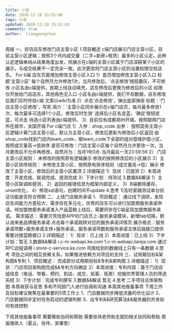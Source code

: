 ```yaml
---
title: 小说
date: 2020-12-18 15:51:00
tags: 小说
updated: 2020-12-18 15:51:03
comments: true
author:  liangpengzhan
---	
```

周报
一、好店店东修改门店主营小区
  1.项目概述
	c端门店展示门店主营小区，目前主营小区逻辑：按照3个月内成交量（二手+新房+租赁）最多的小区认定。此种认定逻辑单纯从结果角度出发，但展示在c端的主营小区属于门店深耕某个小区的展示，与成交结果不一定完全一致。此次更改将门店主营小区的设置权限交给店东。
	For b端 店东页面增加修改主营小区入口
	1）首页增加修改主营小区入口
		标题‘主营小区’
		每个自然月允许修改1次，当月修改后，‘点击修改’按钮置灰，不可修改
		小区名由c端提供，首期上线自动填充，店东修改后更换为修改后的小区
		权限仅开放给门店店东，其他角色无入口
		小区名由c端提供，我们不存数据，店东修改后我们实时传给c端
		文案以wiki为准
	2）点击‘点击修改’，弹出底部弹层
		标题：‘门店主营小区修改’，写死
		简介：‘主营小区同步展示在c端门店页，每月最多修改1次，每次最多可选择1个小区，修改实时生效’
		选择后小区名变蓝，‘确定’按钮变蓝，可点击
		待选小区列表由c端提供、
	3）目前仅有成都郑州开城，按照联网门店所在城市，全国开城
	For c端门店
	1）入参：shop_code
		出参：
		按照现有主营小区逻辑计算门店主营小区，默认为主营小区，修改后更新为修改后小区返回
		由shop_code找到门店内team_code，取team_code下全部的组对盘维护盘小区，按照成交量高→低排序
		是否可修改：门店主营小区每个自然月允许更改一次，当月更改后不允许再修改，自然月为：当月1号0点-当月最后一天23:59:59
	2）	门店主营小区规则：
		未修改的按照原有逻辑展示
		修改的按照修改后的小区展示
	3）主营小区排序规则：
		未修改主营小区，按照原有排序规则（成交量高→低）展示
		修改了主营小区，修改后的主营小区置顶
  2.详细描述
	1）现状：已提测
	2）本周进度：开发完成、联调完成、提测完成
	3）下步计划：待测试
  3.数据&&解读
	1）主营小区联调和提测，
	2）返回的报错信息为框架内部定义，
	3）B端删除缓存，unset优化，
	4）修改sql语句，创建时间不update
  4.思考
	1)及时紧跟测试单台验证功能是否符合预期
二、上线门店服务承诺
  1．项目概述：
	 	通过线下调研，发现店东间能力方差较大，需求存在多元化，优秀的店东可以进行加盟商服务承诺申请。待加盟商服务承诺准入产品蓝鲸上线后，需要同步在C端呈现加盟商服务承诺。
	需求描述：
		需要贝壳找房APP的门店页上-服务承诺模块，新增tab切换，默认进来是品牌服务承诺
		点击每个承诺跳转对应的服务承诺详情页
		展示格式：服务承诺项数+服务承诺主体+服务承诺，服务承诺项数和服务承诺主体后端接口提供	
		需要对接蓝鲸接口
  2.详细描述：
		1）现状：已上线
		2）本周进度：已上线
		3）下步计划：暂无
  3.数据&&解读
		i.c-m-webapi.ke.com
		1.c-m.webapi.lianjia.com
		通过RPC远程调用
		i.store-c-service.ke.com
		司南给到的数据线上只有一条数据
  4.思考
	 项目之间的相互依赖关系，如果推进依赖方对项目的支持
三、试用期目标&架构图&专利
	1．项目概述：
		完成部分试用期目标&专利&架构图
	2.详细描述：
		1）现状：门店项目架构图完成&&专利方向确定
		2）本周进度：专利内容：基于门店店组信息（电话、带看、预约、到店、成交、拓客、拓房）挖掘优秀管理人员的筛选系统
		3）下步计划：完成专利撰写
	3.数据&&解读
		暂无
	4.思考
	 二手项目总体架构图
本周收获与反思
	多和不同部门人进行协调和沟通
本周其他报备事项
下周工作及目标建议聚焦在最重要的5项工作上
1、门店数据同步降低流量的优化设计
2、门店数据同步定时任务启动的逻辑判断
3、出专利&&研究算法&&服务器的并发如何有效控制

下周其他报备事项
需要哪些协同和帮助
需要张伟老师和志斌的相关协同和帮助
周报接收人（夏云、张伟、吴肇恩）

